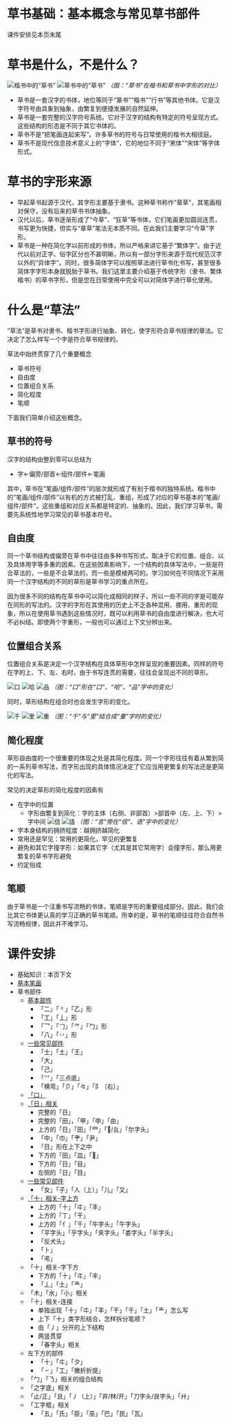 # 草书基础：基本概念与常见草书部件

课件安排见本页末尾

# 草书是什么，不是什么？

![楷书中的“草书”](src/caoshu-SourceHanSans.svg)
![草书中的“草书”](src/caoshu-cursive.svg)
*（图：“草书”在楷书和草书中字形的对比）*

* 草书是一套汉字的书体，地位等同于“篆书”“楷书”“行书”等其他书体。它是汉字符号由具象到抽象，由繁复到便捷发展的自然延伸。
* 草书是一套完整的汉字符号系统。它对于汉字的结构有特定的符号呈现方式。这些结构的形态是不同于其它书体的。
* 草书不是“把笔画连起来写”。许多草书的符号与日常使用的楷书大相径庭。
* 草书不是现代信息技术意义上的“字体”，它的地位不同于“黑体”“宋体”等字体形式。

# 草书的字形来源

* 早起草书起源于汉代，其字形主要基于隶书。这种草书称作“章草”，其笔画相对保守，没有后来的草书书体抽象。
* 汉代以后，草书逐渐形成了“今草”、“狂草”等书体，它们笔画更加圆润连贯，书写更为快捷，但实与“章草”笔法无本质不同。在此我们主要学习“今草”字形。
* 草书是一种在简化字以前形成的书体，所以严格来讲它基于“繁体字”。由于近代以前对正字、俗字区分也不甚明晰，所以有一部分字形来源于现代规范汉字以外的“异体字”。同时，很多简体字可以按照草法进行草书化书写，甚至很多简体字字形本身就脱胎于草书。我们这里主要介绍基于传统字形（隶书、繁体楷书）的草书字形，但是您在日常使用中完全可以对简体字进行草化使用。

# 什么是“草法”

“草法”是草书对隶书、楷书字形进行抽象、转化，使字形符合草书规律的章法。它决定了怎么样写一个字是符合草书规律的。

草法中始终贯穿了几个重要概念
* 草书符号
* 自由度
* 位置组合关系
* 简化程度
* 笔顺

下面我们简单介绍这些概念。

## 草书的符号

汉字的结构由整到零可以总结为
* 字&larr;偏旁/部首&larr;组件/部件&larr;笔画

其中，草书在“笔画/组件/部件”的层次就形成了有别于楷书的独特系统。楷书中的“笔画/组件/部件”以有机的方式被打乱、重组，形成了对应的草书基本的“笔画/组件/部件”。这些重组和对应关系都是特定的、抽象的。因此，我们学习草书，需要先系统性地学习常见的草书基本符号。

## 自由度

同一个草书结构或偏旁在草书中往往由多种书写形式，取决于它的位置、组合、以及具体用字等多重的因素。在这些因素影响下，一个结构的具体写法中，一些是符合草法的，一些是不合草法的，而一些是模棱两可的。学习如何在不同情况下采用同一个汉字结构的不同的草形是草书学习的重点所在。

因为很多不同的结构在草书中可以简化成相同的样子，所以一些不同的字是可能存在同形的写法的。汉字的字形在其使用的历史上不乏各种混用、挪用、重形的现象，所以在使用草书遇到这些情况时，既可以利用草书的自由度进行解决，也大可不必纠结。即使两个字重形，一般也可以通过上下文分辨出来。

## 位置组合关系

位置组合关系是决定一个汉字结构在具体草形中怎样呈现的重要因素。同样的符号在字的上、下、左、右时，由于书写连贯的需要，往往会呈现出不同的草形。

![口](../src/JingdianCaoshuHeiti-svg/uni53E3.svg)
![哈](../src/JingdianCaoshuHeiti-svg/uni54C8.svg)
![品](../src/JingdianCaoshuHeiti-svg/uni54C1.svg)
*（图：“口”形在“口”、“哈”、“品”字中的变化）*

同时，草形结构在组合时也会发生字形的变化。

![千](../src/JingdianCaoshuHeiti-svg/uni5343.svg)
![里](../src/JingdianCaoshuHeiti-svg/uni91CC.svg)
![重](../src/JingdianCaoshuHeiti-svg/uni91CD.svg)
*（图：“千”与“里”结合成“重”字时的变化）*

## 简化程度

草形自由度的一个很重要的体现之处是其简化程度。同一个字形往往有着从繁到简的一系列草书写法，而字形出现的具体情况决定了它应当用更繁复的写法还是更简化的写法。

常见的决定草形的简化程度的因素有
* 在字中的位置
	* 字形由繁复到简化：字的主体（右侧、非部首）>部首中（左、上、下）>字中间
![信](../src/JingdianCaoshuHeiti-svg/uni4FE1.svg)
![語](../src/JingdianCaoshuHeiti-svg/uni8A9E.alt.svg)
*（图：“言”旁在“信”、语”字中的变化）*
* 字本身结构的拥挤程度：越拥挤越简化
* 常用还是罕见：常用的更简化，罕见的更繁复
* 避免和其它字撞字形：如果其它字（尤其是其它常用字）会撞字形，那么用更繁复的草书字形避免
* 约定俗成

## 笔顺

由于草书是一个注重书写流畅的书体，笔顺是字形的重要组成部分。因此，我们会比其它书体更认真的学习正确的草书笔顺。所幸的是，草书的笔顺往往符合自然书写流畅规律，因此并不难学习。

# 课件安排

* 基础知识：本页下文
* [基本笔画](lesson-1-1.md)
* 草书部件
	* [基本部件](lesson-1-2.md)
		* 「二」「⺀」「乙」形
		* 「工」「丄」形
		* 「乛」「𠃌」「⺈」「勹」形
		* 「八」「丷」形
	* [一些常见部件](lesson-1-3.md)
		* 「士」「土」「王」
		* 「大」
		* 「己」
		* 「𭕄」「三点底」
		* 「横弯」「卩」「々」「阝（右）」
	* [「口」](lesson-1-4.md)
	* [「日」相关](lesson-1-5.md)
		* 完整的「日」
		* 完整的「田」，「甲」「申」「由」
		* 上方的「日」「田」「罒」「𫜹/彑」「尔字头」
		* 「中」「巾」「肀」「尹」
		* 「日」形在上下之中
		* 下方的「田」「皿」「𫜹」
		* 下方的「日」「目」
		* 左侧的「日」「目」
	* [一些常见部件](lesson-1-6.md)
		* 「女」「子」「人（上）」「儿」「又」
	* [「十」相关-字上方](lesson-1-7.md)
		* 上方的「十」「㐄」「丰」
		* 上方的「丅」「干」
		* 上方的「亻」「千」「牛字头」「午字头」
		* 「平字头」「乎字头」「夹字头」「娄字头」「半字头」
		* 「反犬头」
		* 「⺊」
		* 「弔」
	* 「十」相关-字下方
		* 下方的「十」「㐄」「丰」
		* 「丄」「土」「龶」
	* 「木」「水」「小」相关
	* 「十」相关-连接
		* 单独出现「十」「㐄」「丰」「干」「千」「土」「龶」怎么写
		* 上下「十」类字形结合，怎样拆分笔顺？
		* 由「丿」分开的上下结构
		* 两竖贯穿
		* 「春字头」相关
	* 左下方的部件
		* 「十」「㐄」「夕」
		* 「㇀」「工」「撇折折提」
	* 「勹」「㇡」相关的组合结构
	* 「之字底」相关
	* 「止/正」「且」「丿（上）」「井/林/开」「刀字头/艮字头」「廾」
	* 「工字框」相关
		* 「五」「氏」「臣」「巫」「巴」「民」「瓦」